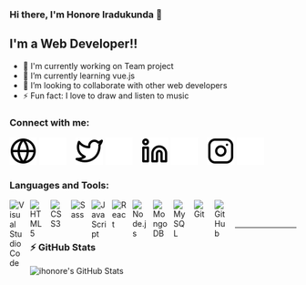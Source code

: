 ### Hi there, I'm Honore Iradukunda 👋

<!--
**ihonore/ihonore** is a ✨ _special_ ✨ repository because its `README.md` (this file) appears on your GitHub profile.

Here are some ideas to get you started:

- 🔭 I’m currently working on ...
- 🌱 I’m currently learning ...
- 👯 I’m looking to collaborate on ...
- 🤔 I’m looking for help with ...
- 💬 Ask me about ...
- 📫 How to reach me: ...
- 😄 Pronouns: ...
- ⚡ Fun fact: ...
-->

## I'm a Web Developer!!

- 🔭 I'm currently working on Team project
- 🌱 I’m currently learning vue.js
- 👯 I’m looking to collaborate with other web developers
- ⚡ Fun fact: I love to draw and listen to music

### Connect with me:

[![website](./img/globe-light.svg)](https://ihonore.netlify.app#gh-light-mode-only)
[![website](./img/globe-dark.svg)](https://ihonore.netlify.app#gh-dark-mode-only)
&nbsp;&nbsp;
[![website](./img/twitter-light.svg)](https://twitter.com/ihonore01#gh-light-mode-only)
[![website](./img/twitter-dark.svg)](https://twitter.com/ihonore01#gh-dark-mode-only)
&nbsp;&nbsp;
[![website](./img/linkedin-light.svg)](https://linkedin.com/in/ihonore#gh-light-mode-only)
[![website](./img/linkedin-dark.svg)](https://linkedin.com/in/ihonore#gh-dark-mode-only)
&nbsp;&nbsp;
[![website](./img/instagram-light.svg)](https://instagram.com/ihonore#gh-light-mode-only)
[![website](./img/instagram-dark.svg)](https://instagram.com/ihonore#gh-dark-mode-only)

### Languages and Tools:

<img align="left" alt="Visual Studio Code" width="26px" src="https://cdn.jsdelivr.net/gh/devicons/devicon/icons/vscode/vscode-original.svg" style="padding-right:10px;" />
<img align="left" alt="HTML5" width="26px" src="https://cdn.jsdelivr.net/gh/devicons/devicon/icons/html5/html5-original.svg" style="padding-right:10px;" />
<img align="left" alt="CSS3" width="26px" src="https://cdn.jsdelivr.net/gh/devicons/devicon/icons/css3/css3-original.svg" style="padding-right:10px;" />
<img align="left" alt="Sass" width="26px" src="https://cdn.jsdelivr.net/gh/devicons/devicon/icons/sass/sass-original.svg" style="padding-right:10px;" />
<img align="left" alt="JavaScript" width="26px" src="https://cdn.jsdelivr.net/gh/devicons/devicon/icons/javascript/javascript-original.svg" style="padding-right:10px;" />
<img align="left" alt="React" width="26px" src="https://cdn.jsdelivr.net/gh/devicons/devicon/icons/react/react-original.svg" style="padding-right:10px;" />
<img align="left" alt="Node.js" width="26px" src="https://cdn.jsdelivr.net/gh/devicons/devicon/icons/nodejs/nodejs-original.svg" style="padding-right:10px;" />
<img align="left" alt="MongoDB" width="26px" src="https://cdn.jsdelivr.net/gh/devicons/devicon/icons/mongodb/mongodb-original.svg" style="padding-right:10px;" />
<img align="left" alt="MySQL" width="26px" src="https://cdn.jsdelivr.net/gh/devicons/devicon/icons/mysql/mysql-original.svg" style="padding-right:10px;" />
<img align="left" alt="Git" width="26px" src="https://cdn.jsdelivr.net/gh/devicons/devicon/icons/git/git-original.svg" style="padding-right:10px;" />
<img align="left" alt="GitHub" width="26px" src="https://user-images.githubusercontent.com/3369400/139447912-e0f43f33-6d9f-45f8-be46-2df5bbc91289.png" style="padding-right:10px;" />
<br />
<br />

---

### :zap: GitHub Stats

<img align="left" alt="ihonore's GitHub Stats" src="https://github-readme-stats.vercel.app/api?username=ihonore&show_icons=true&hide_border=false&title_color=ff652f&icon_color=FFE400&bg_color=09131B&text_color=ffffff&border_color=0c1a25" />

[website]: https://ihonore.netlify.app
[twitter]: https://twitter.com/honoreiradukund
[instagram]: https://instagram.com/ihonore
[linkedin]: https://linkedin.com/in/ihonore
[webdevplaylist]: https://www.youtube.com/playlist?list=PLkwxH9e_vrAJ0WbEsFA9W3I1W-g_BTsbt
